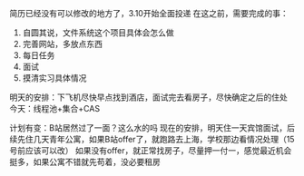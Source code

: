 简历已经没有可以修改的地方了，3.10开始全面投递
在这之前，需要完成的事：
1. 自圆其说，文件系统这个项目具体会怎么做
2. 完善网站，多放点东西
3. 每日任务
4. 面试
5. 摸清实习具体情况


明天的安排：下飞机尽快早点找到酒店，面试完去看房子，尽快确定之后的住处
今天：线程池+集合+CAS

计划有变：B站居然过了一面？这么水的吗
现在的安排，明天住一天宾馆面试，后续先住几天青年公寓，如果B站offer了，就跑路去上海，学校那边看情况处理（15号前应该可以改）
如果没有offer，就正常找房子，尽量押一付一，感觉最近机会挺多，如果公寓不错就先苟着，没必要租房
